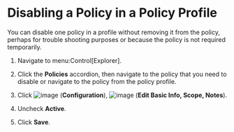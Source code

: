 # Disabling a Policy in a Policy Profile

You can disable one policy in a profile without removing it from the
policy, perhaps for trouble shooting purposes or because the policy is
not required temporarily.

1.  Navigate to menu:Control\[Explorer\].

2.  Click the **Policies** accordion, then navigate to the policy that
    you need to disable or navigate to the policy from the policy
    profile.

3.  Click ![image](../images/1847.png) (**Configuration**),
    ![image](../images/1851.png) (**Edit Basic Info, Scope, Notes**).

4.  Uncheck **Active**.

5.  Click **Save**.
